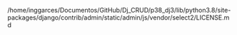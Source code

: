/home/inggarces/Documentos/GitHub/Dj_CRUD/p38_dj3/lib/python3.8/site-packages/django/contrib/admin/static/admin/js/vendor/select2/LICENSE.md